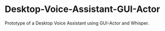 # Desktop-Voice-Assistant-GUI-Actor
Prototype of a Desktop Voice Assistant using GUI-Actor and Whisper.
